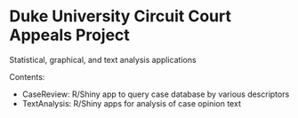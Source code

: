 # Duke University Circuit Court Appeals Project

Statistical, graphical, and text analysis applications 

Contents:
<ul>
  <li>CaseReview: R/Shiny app to query case database by various descriptors</li>
  <li>TextAnalysis: R/Shiny apps for analysis of case opinion text</li>
</ul>
